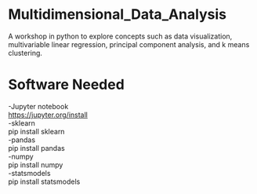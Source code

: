 # Multidimensional_Data_Analysis
A workshop in python to explore concepts such as data visualization, multivariable linear regression, principal component analysis, and k means clustering.
<br />
# Software Needed
-Jupyter notebook <br />
  https://jupyter.org/install <br />
-sklearn <br />
  pip install sklearn <br />
-pandas <br />
  pip install pandas <br />
-numpy <br />
  pip install numpy <br />
-statsmodels <br />
  pip install statsmodels <br />


